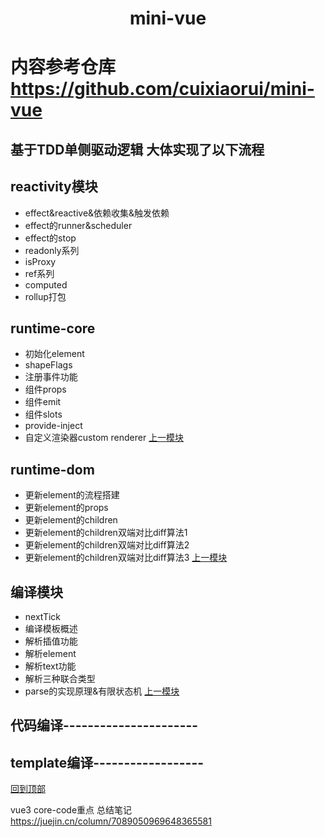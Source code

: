 # <h1 align='center'>mini-vue</h1>        
# 内容参考仓库 https://github.com/cuixiaorui/mini-vue
## 基于TDD单侧驱动逻辑 大体实现了以下流程
## reactivity模块
   * effect&reactive&依赖收集&触发依赖
   * effect的runner&scheduler
   * effect的stop
   * readonly系列
   * isProxy
   * ref系列
   * computed
* rollup打包
## runtime-core
   * 初始化element
   * shapeFlags
   * 注册事件功能
   * 组件props
   * 组件emit
   * 组件slots
   * provide-inject
   * 自定义渲染器custom renderer      [上一模块](#mini-vue)
## runtime-dom
   * 更新element的流程搭建
   * 更新element的props
   * 更新element的children
   * 更新element的children双端对比diff算法1
   * 更新element的children双端对比diff算法2
   * 更新element的children双端对比diff算法3   [上一模块](#reactivity模块)
## 编译模块
   * nextTick
   * 编译模板概述
   * 解析插值功能
   * 解析element
   * 解析text功能
   * 解析三种联合类型
   * parse的实现原理&有限状态机  [上一模块](#runtime-core)
## 代码编译----------------------
## template编译------------------
[回到顶部](#mini-vue)

vue3 core-code重点
总结笔记 https://juejin.cn/column/7089050969648365581 <br />

